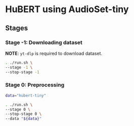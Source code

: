 # HuBERT using AudioSet-tiny

## Stages

### Stage -1: Downloading dataset

**NOTE**: `yt-dlp` is required to download dataset.

```sh
. ./run.sh \
--stage -1 \
--stop-stage -1
```

### Stage 0: Preprocessing

```sh
data="hubert-tiny"

. ./run.sh \
--stage 0 \
--stop-stage 0 \
--data "${data}"
```
